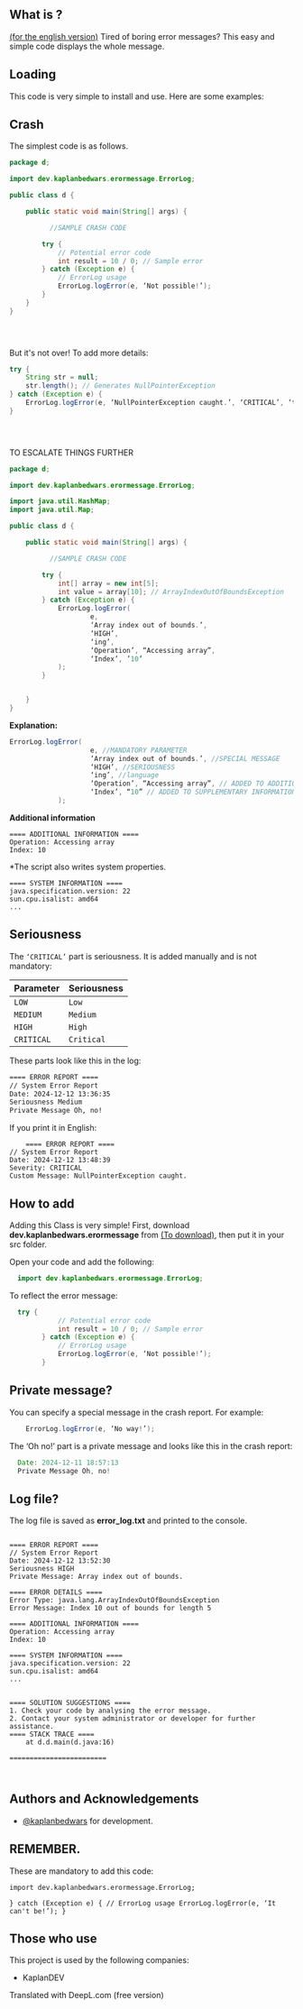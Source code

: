 ## What is ?
[(for the english version)](https://github.com/KaplanBedwars/Better-error-message/blob/main/README2.MD)
Tired of boring error messages?
This easy and simple code displays the whole message.

## Loading 

This code is very simple to install and use. Here are some examples:

## Crash

The simplest code is as follows.

```java
package d;

import dev.kaplanbedwars.erormessage.ErrorLog;

public class d {

    public static void main(String[] args) {

          //SAMPLE CRASH CODE

        try {
            // Potential error code
            int result = 10 / 0; // Sample error
        } catch (Exception e) {
            // ErrorLog usage
            ErrorLog.logError(e, ‘Not possible!’);
        }
    }
}


  
```

But it's not over!
To add more details:
```java
try {
    String str = null;
    str.length(); // Generates NullPointerException
} catch (Exception e) {
    ErrorLog.logError(e, ‘NullPointerException caught.’, ‘CRITICAL’, ‘tr’);
}


  
```


TO ESCALATE THINGS FURTHER


```JAVA
package d;

import dev.kaplanbedwars.erormessage.ErrorLog;

import java.util.HashMap;
import java.util.Map;

public class d {

    public static void main(String[] args) {

          //SAMPLE CRASH CODE

        try {
            int[] array = new int[5];
            int value = array[10]; // ArrayIndexOutOfBoundsException
        } catch (Exception e) {
            ErrorLog.logError(
                    e,
                    ‘Array index out of bounds.’,
                    ‘HIGH’,
                    ‘ing’,
                    ‘Operation’, “Accessing array”,
                    ‘Index’, ’10’
            );
        }


    }
}
```

**Explanation:**

```java
ErrorLog.logError(
                    e, //MANDATORY PARAMETER
                    ‘Array index out of bounds.’, //SPECIAL MESSAGE
                    ‘HIGH’, //SERIOUSNESS
                    ‘ing’, //language
                    ‘Operation’, “Accessing array”, // ADDED TO ADDITIONAL INFORMATION
                    ‘Index’, “10” // ADDED TO SUPPLEMENTARY INFORMATION
            );

```


**Additional information**

```
==== ADDITIONAL INFORMATION ==== 
Operation: Accessing array
Index: 10
```

*The script also writes system properties.


```
==== SYSTEM INFORMATION ==== 
java.specification.version: 22
sun.cpu.isalist: amd64
...

```




## Seriousness

The `‘CRITICAL’` part is seriousness. It is added manually and is not mandatory:


| Parameter | Seriousness | 
| :-------- | :------- | 
| `LOW` | `Low` | 
| `MEDIUM` | `Medium` |
| `HIGH` | `High` | 
| `CRITICAL` | `Critical` |


These parts look like this in the log:
```txt
==== ERROR REPORT ====
// System Error Report
Date: 2024-12-12 13:36:35
Seriousness Medium
Private Message Oh, no!

```
If you print it in English:
```
    ==== ERROR REPORT ====
// System Error Report
Date: 2024-12-12 13:48:39
Severity: CRITICAL
Custom Message: NullPointerException caught.

```

## How to add

Adding this Class is very simple! First, download **dev.kaplanbedwars.erormessage** from [(To download)](https://github.com/KaplanBedwars/Better-error-message/tree/main/src/main/java), then put it in your src folder.


Open your code and add the following:

```java
  import dev.kaplanbedwars.erormessage.ErrorLog;
```

To reflect the error message:

```java
  try {
            // Potential error code
            int result = 10 / 0; // Sample error
        } catch (Exception e) {
            // ErrorLog usage
            ErrorLog.logError(e, ‘Not possible!’);
        }
```

## Private message?

You can specify a special message in the crash report. For example:

```java
    ErrorLog.logError(e, ‘No way!’);

```
The ‘Oh no!’ part is a private message and looks like this in the crash report:
  

  ```java
    Date: 2024-12-11 18:57:13
    Private Message Oh, no!

```
## Log file?

The log file is saved as **error_log.txt** and printed to the console.


```log

==== ERROR REPORT ====
// System Error Report
Date: 2024-12-12 13:52:30
Seriousness HIGH
Private Message: Array index out of bounds.

==== ERROR DETAILS ==== 
Error Type: java.lang.ArrayIndexOutOfBoundsException
Error Message: Index 10 out of bounds for length 5

==== ADDITIONAL INFORMATION ==== 
Operation: Accessing array
Index: 10

==== SYSTEM INFORMATION ==== 
java.specification.version: 22
sun.cpu.isalist: amd64
...


==== SOLUTION SUGGESTIONS ==== 
1. Check your code by analysing the error message.
2. Contact your system administrator or developer for further assistance.
==== STACK TRACE ==== 
	at d.d.main(d.java:16)

========================


```

  
#

  
## Authors and Acknowledgements

- [@kaplanbedwars](https://www.github.com/kaplanbedwars) for development.

  
## REMEMBER.

These are mandatory to add this code:

`import dev.kaplanbedwars.erormessage.ErrorLog;`

`} catch (Exception e) {
            // ErrorLog usage
            ErrorLog.logError(e, ‘It can't be!’);
        }`

  
## Those who use

This project is used by the following companies:

- KaplanDEV


  

Translated with DeepL.com (free version)
